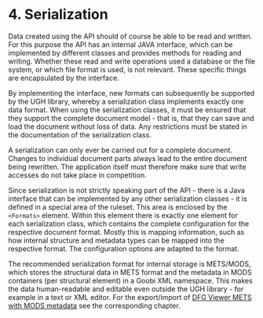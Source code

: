 # 4. Serialization

Data created using the API should of course be able to be read and written. For this purpose the API has an internal JAVA interface, which can be implemented by different classes and provides methods for reading and writing. Whether these read and write operations used a database or the file system, or which file format is used, is not relevant. These specific things are encapsulated by the interface.

By implementing the interface, new formats can subsequently be supported by the UGH library, whereby a serialization class implements exactly one data format. When using the serialization classes, it must be ensured that they support the complete document model - that is, that they can save and load the document without loss of data. Any restrictions must be stated in the documentation of the serialization class.

A serialization can only ever be carried out for a complete document. Changes to individual document parts always lead to the entire document being rewritten. The application itself must therefore make sure that write accesses do not take place in competition.

Since serialization is not strictly speaking part of the API - there is a Java interface that can be implemented by any other serialization classes - it is defined in a special area of the ruleset. This area is enclosed by the `<Formats>` element. Within this element there is exactly one element for each serialization class, which contains the complete configuration for the respective document format. Mostly this is mapping information, such as how internal structure and metadata types can be mapped into the respective format. The configuration options are adapted to the format.

The recommended serialization format for internal storage is METS/MODS, which stores the structural data in METS format and the metadata in MODS containers \(per structural element\) in a Goobi XML namespace. This makes the data human-readable and editable even outside the UGH library - for example in a text or XML editor. For the export/import of [DFG Viewer METS with MODS metadata](http://dfg-viewer.de/profil-der-metadaten/) see the corresponding chapter.
